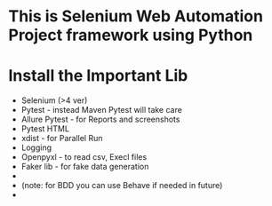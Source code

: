 # This is Selenium Web Automation Project framework using Python 

#  Install the Important Lib 
- Selenium (>4 ver)
- Pytest - instead Maven Pytest will take care
- Allure Pytest - for Reports and screenshots
- Pytest HTML
- xdist - for Parallel Run
- Logging 
- Openpyxl - to read csv, Execl files
- Faker lib - for fake data generation
- 
- (note: for BDD you can use Behave if needed in future)
- 